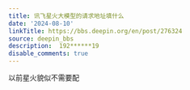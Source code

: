 ```yaml
---
title: 讯飞星火大模型的请求地址填什么
date: '2024-08-10'
linkTitle: https://bbs.deepin.org/en/post/276324
source: deepin_bbs
description:  192******19 
disable_comments: true
---
```

以前星火貌似不需要配
